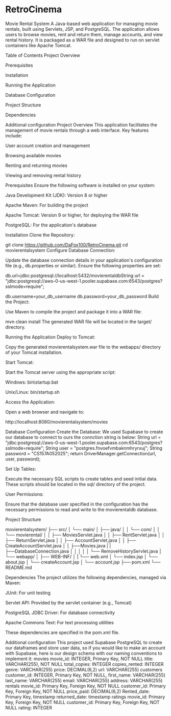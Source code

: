 # RetroCinema

Movie Rental System
A Java-based web application for managing movie rentals, built using Servlets, JSP, and PostgreSQL. The application allows users to browse movies, rent and return them, manage accounts, and view rental history. It is packaged as a WAR file and designed to run on servlet containers like Apache Tomcat.

Table of Contents
Project Overview

Prerequisites

Installation

Running the Application

Database Configuration

Project Structure

Dependencies

Additional configuration
Project Overview
This application facilitates the management of movie rentals through a web interface. Key features include:

User account creation and management

Browsing available movies

Renting and returning movies

Viewing and removing rental history

Prerequisites
Ensure the following software is installed on your system:

Java Development Kit (JDK): Version 8 or higher

Apache Maven: For building the project

Apache Tomcat: Version 9 or higher, for deploying the WAR file

PostgreSQL: For the application's database

Installation
Clone the Repository:

git clone https://github.com/DaFox100/RetroCinema.git
cd movierentalsystem
Configure Database Connection:

Update the database connection details in your application's configuration file (e.g., db.properties or similar). Ensure the following properties are set:

db.url=jdbc:postgresql://localhost:5432/movierentaldbString url = "jdbc:postgresql://aws-0-us-west-1.pooler.supabase.com:6543/postgres?sslmode=require";

db.username=your_db_username
db.password=your_db_password
Build the Project:

Use Maven to compile the project and package it into a WAR file:

mvn clean install
The generated WAR file will be located in the target/ directory.

Running the Application
Deploy to Tomcat:

Copy the generated movierentalsystem.war file to the webapps/ directory of your Tomcat installation.

Start Tomcat:

Start the Tomcat server using the appropriate script:

Windows: bin\startup.bat

Unix/Linux: bin/startup.sh

Access the Application:

Open a web browser and navigate to:

http://localhost:8080/movierentalsystem/movies



Database Configuration
Create the Database:
We used Supabase to create our database to connect to ours the connction string is below:
String url = "jdbc:postgresql://aws-0-us-west-1.pooler.supabase.com:6543/postgres?sslmode=require";
       String user = "postgres.fnvoefvmbaknmhryrxuj";
       String password = "CS157A052025";
       return DriverManager.getConnection(url, user, password);

Set Up Tables:

Execute the necessary SQL scripts to create tables and seed initial data. These scripts should be located in the sql/ directory of the project.

User Permissions:

Ensure that the database user specified in the configuration has the necessary permissions to read and write to the movierentaldb database.



Project Structure 

movierentalsystem/
├── src/
│   └── main/
│       ├── java/
│       │   └── com/
│       │       └── movierental/
│       │           ├── MoviesServlet.java
│       │           ├── RentServlet.java
│       │           ├── ReturnServlet.java
│       │           ├── AccountServlet.java
│       │           ├── CreateAccountServlet.java
│       │	           ├──Movies.java
|         |            ├──DatabaseConnection.java
│       │            │
│       │           └── RemoveHistoryServlet.java
│       └── webapp/
│           ├── WEB-INF/
│            |	└── web.xml
│           └── index.jsp
│	 └── about.jsp
│	 └── createAccount.jsp
│	 └── account.jsp
├── pom.xml
└── README.md






Dependencies
The project utilizes the following dependencies, managed via Maven:

JUnit: For unit testing

Servlet API: Provided by the servlet container (e.g., Tomcat)

PostgreSQL JDBC Driver: For database connectivity

Apache Commons Text: For text processing utilities

These dependencies are specified in the pom.xml file.


Additional configuration
This project used Supabase PostgreSQL to create our dataframes and store user data, so if you would like to make an account with Supabase, here is our design schema with our naming conventions to implement it:
movies
movie_id: INTEGER, Primary Key, NOT NULL
title: VARCHAR(255), NOT NULL
total_copies: INTEGER
copies_rented: INTEGER
genre: VARCHAR(255)
price: DECIMAL(6,2)
url: VARCHAR(255)
customers
customer_id: INTEGER, Primary Key, NOT NULL, 
first_name: VARCHAR(255)
last_name: VARCHAR(255)
email: VARCHAR(255)
address: VARCHAR(255)
rentals
movie_id: Primary Key, Foreign Key, NOT NULL
customer_id: Primary Key, Foreign Key, NOT NULL
price_paid: DECIMAL(6,2) 
Rented_date: Primary Key, timestamp
returned_date: timestamp
ratings
movie_id: Primary Key, Foreign Key, NOT NULL
customer_id: Primary Key, Foreign Key, NOT NULL
rating: INTEGER

